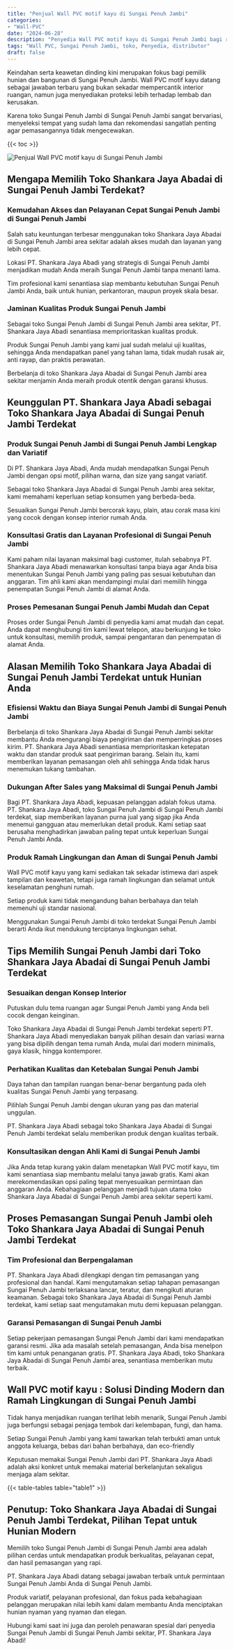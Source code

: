 ```yaml
---
title: "Penjual Wall PVC motif kayu di Sungai Penuh Jambi"
categories: 
- "Wall-PVC"
date: "2024-06-28"
description: "Penyedia Wall PVC motif kayu di Sungai Penuh Jambi bagi rumah, office, serta toko. Material unggulan, variasi motif, variasi warna menarik, dengan servis penempatan oleh tim profesional dan garansi resmi!|Servis distribusi Wall PVC motif kayu di Sungai Penuh Jambi untuk keperluan rumah, perkantoran, atau ritel, dengan panel unggulan dan pemasangan oleh tenaga ahli berpengalaman serta jaminan resmi.|Pilihan Wall PVC motif kayu di Sungai Penuh Jambi yang terpercaya untuk tempat tinggal, office, serta toko, bersama panel terbaik dan penempatan dikerjakan oleh tim berpengalaman dan jaminan resmi.|Penyediaan Wall PVC motif kayu di Sungai Penuh Jambi bagi rumah, office, dan gerai, beserta produk berkualitas dan pemasangan dikerjakan oleh tim profesional, disertai dengan kepastian resmi.}"
tags: "Wall PVC, Sungai Penuh Jambi, toko, Penyedia, distributor"
draft: false
---
```


Keindahan serta keawetan dinding kini merupakan fokus bagi pemilik hunian dan bangunan di Sungai Penuh Jambi.  Wall PVC motif kayu  datang sebagai jawaban terbaru yang bukan sekadar mempercantik interior ruangan, namun juga menyediakan proteksi lebih terhadap lembab dan kerusakan.

Karena toko Sungai Penuh Jambi di Sungai Penuh Jambi sangat bervariasi, menyeleksi tempat yang sudah lama dan rekomendasi sangatlah penting agar pemasangannya tidak mengecewakan.

{{< toc >}}

![Penjual Wall PVC motif kayu di Sungai Penuh Jambi](/images/Wall-PVC/Penjual-Wall-PVC-motif-kayu-di-Sungai-Penuh-Jambi.png)


## Mengapa Memilih Toko Shankara Jaya Abadai di Sungai Penuh Jambi Terdekat?

### Kemudahan Akses dan Pelayanan Cepat Sungai Penuh Jambi di Sungai Penuh Jambi

Salah satu keuntungan terbesar menggunakan toko Shankara Jaya Abadai di Sungai Penuh Jambi area sekitar adalah akses mudah dan layanan yang lebih cepat.

Lokasi PT. Shankara Jaya Abadi yang strategis di Sungai Penuh Jambi menjadikan mudah Anda meraih Sungai Penuh Jambi tanpa menanti lama.

Tim profesional kami senantiasa siap membantu kebutuhan Sungai Penuh Jambi Anda, baik untuk hunian, perkantoran, maupun proyek skala besar.

### Jaminan Kualitas Produk Sungai Penuh Jambi

Sebagai toko Sungai Penuh Jambi di Sungai Penuh Jambi area sekitar, PT. Shankara Jaya Abadi senantiasa memprioritaskan kualitas produk.

Produk Sungai Penuh Jambi yang kami jual sudah melalui uji kualitas, sehingga Anda mendapatkan panel yang tahan lama, tidak mudah rusak air, anti rayap, dan praktis perawatan.

Berbelanja di toko Shankara Jaya Abadai di Sungai Penuh Jambi area sekitar menjamin Anda meraih produk otentik dengan garansi khusus.

## Keunggulan PT. Shankara Jaya Abadi sebagai Toko Shankara Jaya Abadai di Sungai Penuh Jambi Terdekat

### Produk Sungai Penuh Jambi di Sungai Penuh Jambi Lengkap dan Variatif

Di PT. Shankara Jaya Abadi, Anda mudah mendapatkan Sungai Penuh Jambi dengan opsi motif, pilihan warna, dan size yang sangat variatif.

Sebagai toko Shankara Jaya Abadai di Sungai Penuh Jambi area sekitar, kami memahami keperluan setiap konsumen yang berbeda-beda.

Sesuaikan Sungai Penuh Jambi bercorak kayu, plain, atau corak masa kini yang cocok dengan konsep interior rumah Anda.

### Konsultasi Gratis dan Layanan Profesional di Sungai Penuh Jambi

Kami paham nilai layanan maksimal bagi customer, itulah sebabnya PT. Shankara Jaya Abadi menawarkan konsultasi tanpa biaya agar Anda bisa menentukan Sungai Penuh Jambi yang paling pas sesuai kebutuhan dan anggaran. Tim ahli kami akan mendampingi mulai dari memilih hingga penempatan Sungai Penuh Jambi di alamat Anda.

### Proses Pemesanan Sungai Penuh Jambi Mudah dan Cepat

Proses order Sungai Penuh Jambi di penyedia kami amat mudah dan cepat. Anda dapat menghubungi tim kami lewat telepon, atau berkunjung ke toko untuk konsultasi, memilih produk, sampai pengantaran dan penempatan di alamat Anda.

## Alasan Memilih Toko Shankara Jaya Abadai di Sungai Penuh Jambi Terdekat untuk Hunian Anda

### Efisiensi Waktu dan Biaya Sungai Penuh Jambi di Sungai Penuh Jambi

Berbelanja di toko Shankara Jaya Abadai di Sungai Penuh Jambi sekitar membantu Anda mengurangi biaya pengiriman dan memperringkas proses kirim. PT. Shankara Jaya Abadi senantiasa memprioritaskan ketepatan waktu dan standar produk saat pengiriman barang. Selain itu, kami memberikan layanan pemasangan oleh ahli sehingga Anda tidak harus menemukan tukang tambahan.

### Dukungan After Sales yang Maksimal di Sungai Penuh Jambi

Bagi PT. Shankara Jaya Abadi, kepuasan pelanggan adalah fokus utama. PT. Shankara Jaya Abadi, toko Sungai Penuh Jambi di Sungai Penuh Jambi terdekat, siap memberikan layanan purna jual yang sigap jika Anda menemui gangguan atau memerlukan detail produk. Kami setiap saat berusaha menghadirkan jawaban paling tepat untuk keperluan Sungai Penuh Jambi Anda.

### Produk Ramah Lingkungan dan Aman di Sungai Penuh Jambi

 Wall PVC motif kayu  yang kami sediakan tak sekadar istimewa dari aspek tampilan dan keawetan, tetapi juga ramah lingkungan dan selamat untuk keselamatan penghuni rumah.

Setiap produk kami tidak mengandung bahan berbahaya dan telah memenuhi uji standar nasional.

Menggunakan Sungai Penuh Jambi di toko terdekat Sungai Penuh Jambi berarti Anda ikut mendukung terciptanya lingkungan sehat.

## Tips Memilih Sungai Penuh Jambi dari Toko Shankara Jaya Abadai di Sungai Penuh Jambi Terdekat

### Sesuaikan dengan Konsep Interior 

Putuskan dulu tema ruangan agar Sungai Penuh Jambi yang Anda beli cocok dengan keinginan.

Toko Shankara Jaya Abadai di Sungai Penuh Jambi terdekat seperti PT. Shankara Jaya Abadi menyediakan banyak pilihan desain dan variasi warna yang bisa dipilih dengan tema rumah Anda, mulai dari modern minimalis, gaya klasik, hingga kontemporer.

### Perhatikan Kualitas dan Ketebalan Sungai Penuh Jambi

Daya tahan dan tampilan ruangan benar-benar bergantung pada oleh kualitas Sungai Penuh Jambi yang terpasang.

Pilihlah Sungai Penuh Jambi dengan ukuran yang pas dan material unggulan.

PT. Shankara Jaya Abadi sebagai toko Shankara Jaya Abadai di Sungai Penuh Jambi terdekat selalu memberikan produk dengan kualitas terbaik.

### Konsultasikan dengan Ahli Kami di Sungai Penuh Jambi

Jika Anda tetap kurang yakin dalam menetapkan Wall PVC motif kayu, tim kami senantiasa siap membantu melalui tanya jawab gratis. Kami akan merekomendasikan opsi paling tepat menyesuaikan permintaan dan anggaran Anda. Kebahagiaan pelanggan menjadi tujuan utama toko Shankara Jaya Abadai di Sungai Penuh Jambi area sekitar seperti kami.

## Proses Pemasangan Sungai Penuh Jambi oleh Toko Shankara Jaya Abadai di Sungai Penuh Jambi Terdekat

### Tim Profesional dan Berpengalaman

PT. Shankara Jaya Abadi dilengkapi dengan tim pemasangan yang profesional dan handal. Kami mengutamakan setiap tahapan pemasangan Sungai Penuh Jambi terlaksana lancar, teratur, dan mengikuti aturan keamanan. Sebagai toko Shankara Jaya Abadai di Sungai Penuh Jambi terdekat, kami setiap saat mengutamakan mutu demi kepuasan pelanggan.

### Garansi Pemasangan di Sungai Penuh Jambi

Setiap pekerjaan pemasangan Sungai Penuh Jambi dari kami mendapatkan garansi resmi. Jika ada masalah setelah pemasangan, Anda bisa menelpon tim kami untuk penanganan gratis. PT. Shankara Jaya Abadi, toko Shankara Jaya Abadai di Sungai Penuh Jambi area, senantiasa memberikan mutu terbaik.

##  Wall PVC motif kayu : Solusi Dinding Modern dan Ramah Lingkungan di Sungai Penuh Jambi

Tidak hanya menjadikan ruangan terlihat lebih menarik, Sungai Penuh Jambi juga berfungsi sebagai penjaga tembok dari kelembapan, fungi, dan hama.

Setiap Sungai Penuh Jambi yang kami tawarkan telah terbukti aman untuk anggota keluarga, bebas dari bahan berbahaya, dan eco-friendly

Keputusan memakai Sungai Penuh Jambi dari PT. Shankara Jaya Abadi adalah aksi konkret untuk memakai material berkelanjutan sekaligus menjaga alam sekitar.

{{< table-tables table="table1" >}}

## Penutup: Toko Shankara Jaya Abadai di Sungai Penuh Jambi Terdekat, Pilihan Tepat untuk Hunian Modern

Memilih toko Sungai Penuh Jambi di Sungai Penuh Jambi area adalah pilihan cerdas untuk mendapatkan produk berkualitas, pelayanan cepat, dan hasil pemasangan yang rapi.

PT. Shankara Jaya Abadi datang sebagai jawaban terbaik untuk permintaan Sungai Penuh Jambi Anda di Sungai Penuh Jambi.

Produk variatif, pelayanan profesional, dan fokus pada kebahagiaan pelanggan merupakan nilai lebih kami dalam membantu Anda menciptakan hunian nyaman yang nyaman dan elegan.

Hubungi kami saat ini juga dan peroleh penawaran spesial dari penyedia Sungai Penuh Jambi di Sungai Penuh Jambi sekitar, PT. Shankara Jaya Abadi!